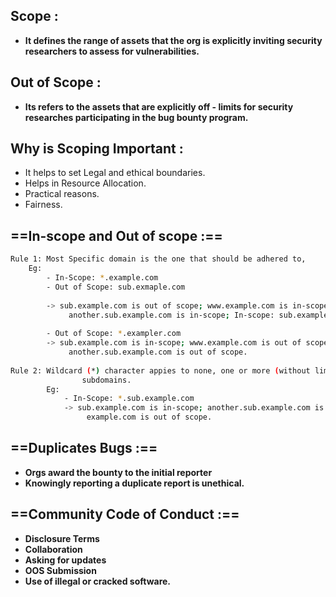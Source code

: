 ## Scope :

- **It defines the range of assets that the org is explicitly inviting security researchers to assess for vulnerabilities.**

## Out of Scope :

- **Its refers to the assets that are explicitly off - limits for security researches participating in the bug bounty program.**

## Why is Scoping Important :

- It helps to set Legal and ethical boundaries.
- Helps in Resource Allocation.
- Practical reasons.
- Fairness.

## ==In-scope and Out of scope :==

```Bash
Rule 1: Most Specific domain is the one that should be adhered to,
	Eg:
		- In-Scope: *.example.com
		- Out of Scope: sub.exmaple.com
		
		-> sub.example.com is out of scope; www.example.com is in-scope;
			 another.sub.example.com is in-scope; In-scope: sub.example.com
			 
		- Out of Scope: *.exampler.com
		-> sub.example.com is in-scope; www.example.com is out of scope;
			 another.sub.example.com is out of scope.
			 
Rule 2: Wildcard (*) character appies to none, one or more (without limit)
				subdomains.
		Eg:
			- In-Scope: *.sub.example.com
			-> sub.example.com is in-scope; another.sub.example.com is in-scope;
				 example.com is out of scope.
```

## ==Duplicates Bugs :==

  

- **Orgs award the bounty to the initial reporter**
- **Knowingly reporting a duplicate report is unethical.**

## ==Community Code of Conduct :==

  

- **Disclosure Terms**
- **Collaboration**
- **Asking for updates**
- **OOS Submission**
- **Use of illegal or cracked software.**